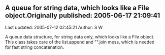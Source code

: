 ## A queue for string data, which looks like a File object.Originally published: 2005-06-17 21:09:41 
Last updated: 2005-07-12 02:45:21 
Author: S W 
 
A queue data structure, for string data only, which looks like a File object. This class takes care of the list.append and "".join mess, which is needed for fast string concatenation.